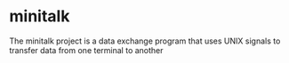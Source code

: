 # minitalk
The minitalk project is a data exchange program that uses UNIX signals to transfer data from one terminal to another

